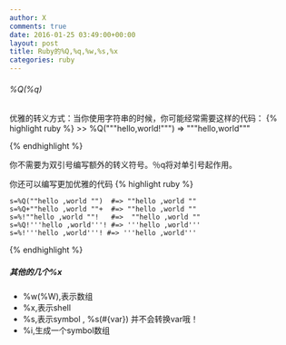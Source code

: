 ```yaml
---
author: X
comments: true
date: 2016-01-25 03:49:00+00:00
layout: post
title: Ruby的%Q,%q,%w,%s,%x
categories: ruby
---
```




###### %Q(%q)
优雅的转义方式：当你使用字符串的时候，你可能经常需要这样的代码：
{% highlight ruby %}
    >> %Q("""hello,world!""")
    => """hello,world"""

{% endhighlight %}

你不需要为双引号编写额外的转义符号。％q将对单引号起作用。


你还可以编写更加优雅的代码
{% highlight ruby %}

    s=%Q(""hello ,world "")  #=> ""hello ,world ""
    s=%Q+""hello ,world ""+  #=> ""hello ,world ""
    s=%!""hello ,world ""!   #=>  ""hello ,world ""
    s=%Q!'''hello ,world'''! #=> '''hello ,world'''
    s=%!'''hello ,world'''! #=> '''hello ,world'''
{% endhighlight %}

##### 其他的几个%x
- %w(%W),表示数组
- %x,表示shell
- %s,表示symbol , %s(#{var}) 并不会转换var哦！
- %i,生成一个symbol数组
